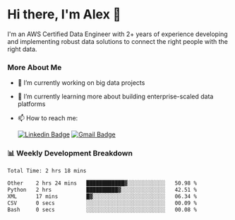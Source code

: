 # Hi there, I'm Alex  👋

I'm an AWS Certified Data Engineer with 2+ years of experience developing and implementing robust data solutions to connect the right people with the right data. 

### More About Me

- 🔭 I’m currently working on big data projects
- 🌱 I’m currently learning more about building enterprise-scaled data platforms
- 📫 How to reach me:

  [![Linkedin Badge](https://img.shields.io/badge/LinkedIn-0077B5?style=for-the-badge&logo=linkedin&logoColor=white)](https://www.linkedin.com/in/itsalexchen) [![Gmail Badge](https://img.shields.io/badge/Gmail-D14836?style=for-the-badge&logo=gmail&logoColor=white)](mailto:itsalexchen@gmail.com)




### 📊 Weekly Development Breakdown
<!--START_SECTION:waka-->

```txt
Total Time: 2 hrs 18 mins

Other    2 hrs 24 mins   ████████████▓░░░░░░░░░░░░   50.98 %
Python   2 hrs           ██████████▓░░░░░░░░░░░░░░   42.51 %
XML      17 mins         █▓░░░░░░░░░░░░░░░░░░░░░░░   06.34 %
CSV      0 secs          ░░░░░░░░░░░░░░░░░░░░░░░░░   00.09 %
Bash     0 secs          ░░░░░░░░░░░░░░░░░░░░░░░░░   00.08 %
```

<!--END_SECTION:waka-->
